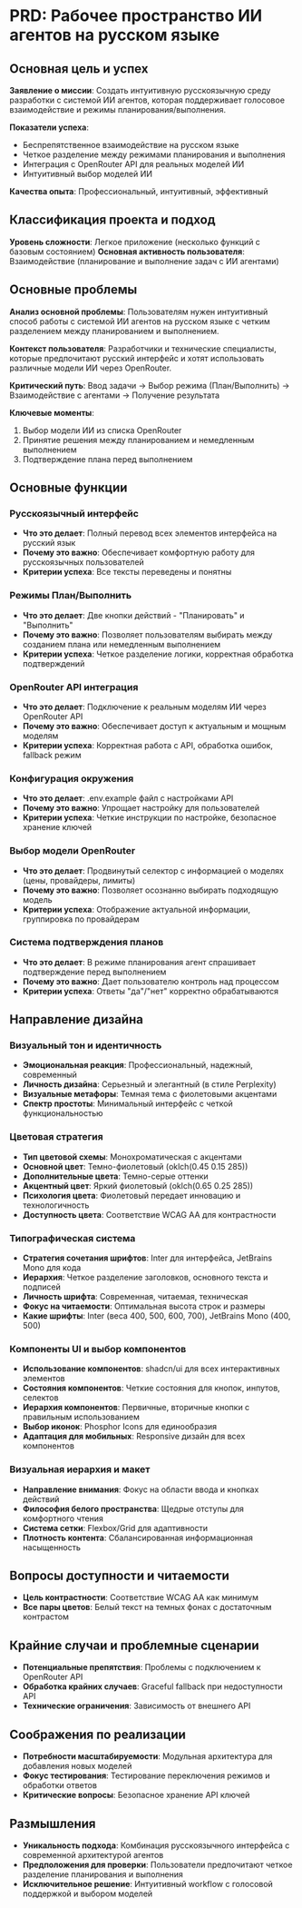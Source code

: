 # PRD: Рабочее пространство ИИ агентов на русском языке

## Основная цель и успех

**Заявление о миссии**: Создать интуитивную русскоязычную среду разработки с системой ИИ агентов, которая поддерживает голосовое взаимодействие и режимы планирования/выполнения.

**Показатели успеха**: 
- Беспрепятственное взаимодействие на русском языке
- Четкое разделение между режимами планирования и выполнения
- Интеграция с OpenRouter API для реальных моделей ИИ
- Интуитивный выбор моделей ИИ

**Качества опыта**: Профессиональный, интуитивный, эффективный

## Классификация проекта и подход

**Уровень сложности**: Легкое приложение (несколько функций с базовым состоянием)
**Основная активность пользователя**: Взаимодействие (планирование и выполнение задач с ИИ агентами)

## Основные проблемы

**Анализ основной проблемы**: Пользователям нужен интуитивный способ работы с системой ИИ агентов на русском языке с четким разделением между планированием и выполнением.

**Контекст пользователя**: Разработчики и технические специалисты, которые предпочитают русский интерфейс и хотят использовать различные модели ИИ через OpenRouter.

**Критический путь**: Ввод задачи → Выбор режима (План/Выполнить) → Взаимодействие с агентами → Получение результата

**Ключевые моменты**: 
1. Выбор модели ИИ из списка OpenRouter
2. Принятие решения между планированием и немедленным выполнением
3. Подтверждение плана перед выполнением

## Основные функции

### Русскоязычный интерфейс
- **Что это делает**: Полный перевод всех элементов интерфейса на русский язык
- **Почему это важно**: Обеспечивает комфортную работу для русскоязычных пользователей
- **Критерии успеха**: Все тексты переведены и понятны

### Режимы План/Выполнить
- **Что это делает**: Две кнопки действий - "Планировать" и "Выполнить"
- **Почему это важно**: Позволяет пользователям выбирать между созданием плана или немедленным выполнением
- **Критерии успеха**: Четкое разделение логики, корректная обработка подтверждений

### OpenRouter API интеграция
- **Что это делает**: Подключение к реальным моделям ИИ через OpenRouter API
- **Почему это важно**: Обеспечивает доступ к актуальным и мощным моделям
- **Критерии успеха**: Корректная работа с API, обработка ошибок, fallback режим

### Конфигурация окружения
- **Что это делает**: .env.example файл с настройками API
- **Почему это важно**: Упрощает настройку для пользователей
- **Критерии успеха**: Четкие инструкции по настройке, безопасное хранение ключей

### Выбор модели OpenRouter
- **Что это делает**: Продвинутый селектор с информацией о моделях (цены, провайдеры, лимиты)
- **Почему это важно**: Позволяет осознанно выбирать подходящую модель
- **Критерии успеха**: Отображение актуальной информации, группировка по провайдерам

### Система подтверждения планов
- **Что это делает**: В режиме планирования агент спрашивает подтверждение перед выполнением
- **Почему это важно**: Дает пользователю контроль над процессом
- **Критерии успеха**: Ответы "да"/"нет" корректно обрабатываются

## Направление дизайна

### Визуальный тон и идентичность
- **Эмоциональная реакция**: Профессиональный, надежный, современный
- **Личность дизайна**: Серьезный и элегантный (в стиле Perplexity)
- **Визуальные метафоры**: Темная тема с фиолетовыми акцентами
- **Спектр простоты**: Минимальный интерфейс с четкой функциональностью

### Цветовая стратегия
- **Тип цветовой схемы**: Монохроматическая с акцентами
- **Основной цвет**: Темно-фиолетовый (oklch(0.45 0.15 285))
- **Дополнительные цвета**: Темно-серые оттенки
- **Акцентный цвет**: Яркий фиолетовый (oklch(0.65 0.25 285))
- **Психология цвета**: Фиолетовый передает инновацию и технологичность
- **Доступность цвета**: Соответствие WCAG AA для контрастности

### Типографическая система
- **Стратегия сочетания шрифтов**: Inter для интерфейса, JetBrains Mono для кода
- **Иерархия**: Четкое разделение заголовков, основного текста и подписей
- **Личность шрифта**: Современная, читаемая, техническая
- **Фокус на читаемости**: Оптимальная высота строк и размеры
- **Какие шрифты**: Inter (веса 400, 500, 600, 700), JetBrains Mono (400, 500)

### Компоненты UI и выбор компонентов
- **Использование компонентов**: shadcn/ui для всех интерактивных элементов
- **Состояния компонентов**: Четкие состояния для кнопок, инпутов, селектов
- **Иерархия компонентов**: Первичные, вторичные кнопки с правильным использованием
- **Выбор иконок**: Phosphor Icons для единообразия
- **Адаптация для мобильных**: Responsive дизайн для всех компонентов

### Визуальная иерархия и макет
- **Направление внимания**: Фокус на области ввода и кнопках действий
- **Философия белого пространства**: Щедрые отступы для комфортного чтения
- **Система сетки**: Flexbox/Grid для адаптивности
- **Плотность контента**: Сбалансированная информационная насыщенность

## Вопросы доступности и читаемости
- **Цель контрастности**: Соответствие WCAG AA как минимум
- **Все пары цветов**: Белый текст на темных фонах с достаточным контрастом

## Крайние случаи и проблемные сценарии
- **Потенциальные препятствия**: Проблемы с подключением к OpenRouter API
- **Обработка крайних случаев**: Graceful fallback при недоступности API
- **Технические ограничения**: Зависимость от внешнего API

## Соображения по реализации
- **Потребности масштабируемости**: Модульная архитектура для добавления новых моделей
- **Фокус тестирования**: Тестирование переключения режимов и обработки ответов
- **Критические вопросы**: Безопасное хранение API ключей

## Размышления
- **Уникальность подхода**: Комбинация русскоязычного интерфейса с современной архитектурой агентов
- **Предположения для проверки**: Пользователи предпочитают четкое разделение планирования и выполнения
- **Исключительное решение**: Интуитивный workflow с голосовой поддержкой и выбором моделей